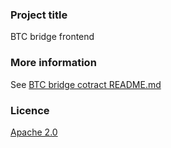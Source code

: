 ### Project title
BTC bridge frontend

### More information

See [BTC bridge cotract README.md](https://github.com/caoshanhuyi/BTC-bridge-contract)
 

### Licence
[Apache 2.0](LICENSE)



